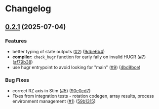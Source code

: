 # Changelog

## [0.2.1](https://github.com/CQCL/selene/compare/selene-sim-v0.2.0...selene-sim-v0.2.1) (2025-07-04)


### Features

* better typing of state outputs ([#2](https://github.com/CQCL/selene/issues/2)) ([9dbe6b4](https://github.com/CQCL/selene/commit/9dbe6b48d38960be3449d429b07ed55f630998e8))
* **compiler:** `check_hugr` function for early faily on invalid HUGR ([#7](https://github.com/CQCL/selene/issues/7)) ([af79b38](https://github.com/CQCL/selene/commit/af79b385bdb8487cd95bac0722c42a23b9a24c96))
* use hugr entrypoint to avoid looking for "main"  ([#9](https://github.com/CQCL/selene/issues/9)) ([4bd8bce](https://github.com/CQCL/selene/commit/4bd8bce4c09b09f8e7e1b2ece04acf1b6d32819a))


### Bug Fixes

* correct RZ axis in Stim ([#5](https://github.com/CQCL/selene/issues/5)) ([90e0cd7](https://github.com/CQCL/selene/commit/90e0cd72690809ce1350fad9e0d8464f6e4b6e0e))
* Fixes from integration tests - rotation codegen, array results, process environment management ([#1](https://github.com/CQCL/selene/issues/1)) ([59b1315](https://github.com/CQCL/selene/commit/59b13151ea0ab7063bb3220364d608c1b051618b))
